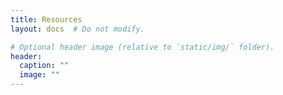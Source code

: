 ```yaml
---
title: Resources
layout: docs  # Do not modify.

# Optional header image (relative to `static/img/` folder).
header:
  caption: ""
  image: ""
---
```


